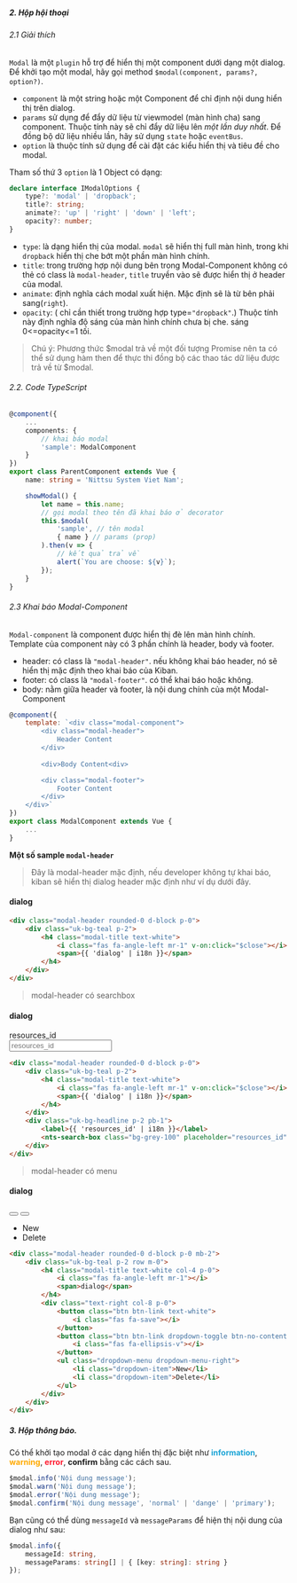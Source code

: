 ##### 2. Hộp hội thoại
###### 2.1 Giải thích
`Modal` là một `plugin` hỗ trợ để hiển thị một component dưới dạng một dialog.  
Để khởi tạo một modal, hãy gọi method `$modal(component, params?, option?)`.
- `component` là một string hoặc một Component để chỉ định nội dung hiển thị trên dialog.
- `params` sử dụng để đẩy dữ liệu từ viewmodel (màn hình cha) sang component. Thuộc tính này sẽ chỉ đẩy dữ liệu lên *một lần duy nhất*. Để đồng bộ dữ liệu nhiều lần, hãy sử dụng `state` hoặc `eventBus`.
- `option` là thuộc tính sử dụng để cài đặt các kiểu hiển thị và tiêu đề cho modal.  


Tham số thứ 3 `option` là 1 Object có dạng:
```typescript 
declare interface IModalOptions {
    type?: 'modal' | 'dropback';
    title?: string;
    animate?: 'up' | 'right' | 'down' | 'left';
    opacity?: number;
}
```

- `type`: là dạng hiển thị của modal. `modal` sẽ hiển thị full màn hình, trong khi `dropback` hiển thị che bớt một phần màn hình chính.
- `title`: trong trường hợp nội dung bên trong Modal-Component không có thẻ có class là `modal-header`, `title` truyền vào sẽ được hiển thị ở header của modal.
- `animate`: định nghĩa cách modal xuất hiện. Mặc định sẽ là từ bên phải sang(`right`).
- `opacity`: ( chỉ cần thiết trong trường hợp type=`"dropback"`.) Thuộc tính này định nghĩa độ sáng của màn hình chính chưa bị che. sáng 0<=opacity<=1 tối.

> Chú ý: Phương thức $modal trả về một đối tượng Promise nên ta có thể sử dụng hàm then để thực thi đồng bộ các thao tác dữ liệu được trả về từ $modal.

###### 2.2. Code TypeScript
```typescript
@component({
    ...
    components: {
        // khai báo modal
        'sample': ModalComponent
    }
})
export class ParentComponent extends Vue {
    name: string = 'Nittsu System Viet Nam';

    showModal() {
        let name = this.name;
        // gọi modal theo tên đã khai báo ở decorator
        this.$modal(
            'sample', // tên modal
            { name } // params (prop)
        ).then(v => {
            // kết quả trả về
            alert(`You are choose: ${v}`);
        });
    }
}
```
###### 2.3 Khai báo Modal-Component

`Modal-component` là component được hiển thị đè lên màn hình chính.  
Template của component này có 3 phần chính là header, body và footer.  
- header: có class là `"modal-header"`. nếu không khai báo header, nó sẽ hiển thị mặc định theo khai báo của Kiban.
- footer: có class là `"modal-footer"`. có thể khai báo hoặc không.
- body: nằm giữa header và footer, là nội dung chính của một Modal-Component

```javascript
@component({
    template: `<div class="modal-component">
        <div class="modal-header">
            Header Content
        </div>
        
        <div>Body Content<div>

        <div class="modal-footer">
            Footer Content
        </div>
    </div>`
})
export class ModalComponent extends Vue {
    ...
}
```
**Một số sample `modal-header`**
> Đây là modal-header mặc định, nếu developer không tự khai báo, kiban sẽ hiển thị dialog header mặc định như ví dụ dưới đây.
<div class="modal-header rounded-0 d-block p-0 mb-2">
    <div class="uk-bg-teal p-2">
        <h4 class="modal-title text-white">
            <i class="fas fa-angle-left mr-1"></i>
            <span>dialog</span>
        </h4>
    </div>
</div>

```html
<div class="modal-header rounded-0 d-block p-0">
    <div class="uk-bg-teal p-2">
        <h4 class="modal-title text-white">
            <i class="fas fa-angle-left mr-1" v-on:click="$close"></i>
            <span>{{ 'dialog' | i18n }}</span>
        </h4>
    </div>
</div>
```
> modal-header có searchbox

<div class="modal-header rounded-0 d-block p-0 mb-2">
    <div class="uk-bg-teal p-2">
        <h4 class="modal-title text-white">
            <i class="fas fa-angle-left mr-1"></i>
            <span>dialog</span>
        </h4>
    </div>
    <div class="uk-bg-headline p-2 pb-1">
        <label>resources_id</label>
        <div class="form-group mb-1 bg-grey-100">
            <div class="input-group input-group-transparent input-group-search">
                <div class="input-group-append">
                    <span class="input-group-text fa fa-search"></span>
                </div>
                <input placeholder="resources_id" type="text" class="form-control">
            </div>
        </div>
    </div>
</div>

```html
<div class="modal-header rounded-0 d-block p-0">
    <div class="uk-bg-teal p-2">
        <h4 class="modal-title text-white">
            <i class="fas fa-angle-left mr-1" v-on:click="$close"></i>
            <span>{{ 'dialog' | i18n }}</span>
        </h4>
    </div>
    <div class="uk-bg-headline p-2 pb-1">
        <label>{{ 'resources_id' | i18n }}</label>
        <nts-search-box class="bg-grey-100" placeholder="resources_id" />
    </div>
</div>
```
> modal-header có menu
<div class="modal-header rounded-0 d-block p-0 mb-2">
    <div class="uk-bg-teal p-2 row m-0">
        <h4 class="modal-title text-white col-4 p-0">
            <i class="fas fa-angle-left mr-1"></i>
            <span>dialog</span>
        </h4>
        <div class="text-right col-8 p-0">
            <button class="btn btn-link text-white">
                <i class="fas fa-save"></i>
            </button>
            <button class="btn btn-link dropdown-toggle btn-no-content text-white">
                <i class="fas fa-ellipsis-v"></i>
            </button>
            <ul class="dropdown-menu dropdown-menu-right">
                <li class="dropdown-item">New</li>
                <li class="dropdown-item">Delete</li>
            </ul>
        </div>
    </div>
</div>

```html
<div class="modal-header rounded-0 d-block p-0 mb-2">
    <div class="uk-bg-teal p-2 row m-0">
        <h4 class="modal-title text-white col-4 p-0">
            <i class="fas fa-angle-left mr-1"></i>
            <span>dialog</span>
        </h4>
        <div class="text-right col-8 p-0">
            <button class="btn btn-link text-white">
                <i class="fas fa-save"></i>
            </button>
            <button class="btn btn-link dropdown-toggle btn-no-content text-white">
                <i class="fas fa-ellipsis-v"></i>
            </button>
            <ul class="dropdown-menu dropdown-menu-right">
                <li class="dropdown-item">New</li>
                <li class="dropdown-item">Delete</li>
            </ul>
        </div>
    </div>
</div>
```

##### 3. Hộp thông báo.

Có thể khởi tạo modal ở các dạng hiển thị đặc biệt như 
<span style="color: #1ba4d6">**information**</span>, 
<span style="color: #ffaa00">**warning**</span>, 
<span style="color: #ff1c30">**error**</span>, 
**confirm** bằng các cách sau.
``` typescript
$modal.info('Nội dung message');
$modal.warn('Nội dung message');
$modal.error('Nội dung message');
$modal.confirm('Nội dung message', 'normal' | 'dange' | 'primary');
```

Bạn cũng có thể dùng `messageId` và `messageParams` để hiện thị nội dung của dialog như sau:

``` typescript
$modal.info({
    messageId: string,
    messageParams: string[] | { [key: string]: string } 
});
```